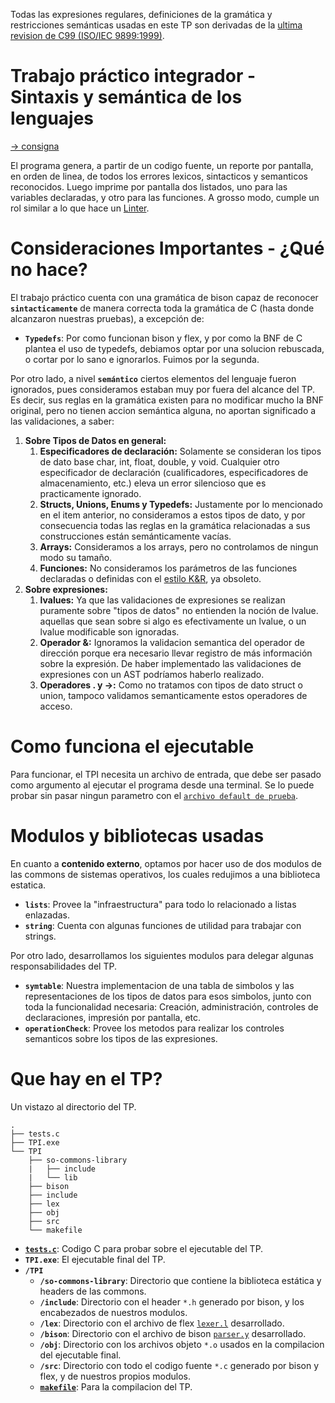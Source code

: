 Todas las expresiones regulares, definiciones de la gramática y restricciones semánticas usadas en este TP son derivadas de la [ultima revision de C99 (ISO/IEC 9899:1999)](http://www.open-std.org/JTC1/SC22/WG14/www/docs/n1256.pdf).

# Trabajo práctico integrador - Sintaxis y semántica de los lenguajes
[-> consigna](https://docs.google.com/document/d/1S_5rrKMlY7Z3wVOe5flJpni-puS334VU8gewQyIrzfk/edit)

El programa genera, a partir de un codigo fuente, un reporte por pantalla, en orden de linea, de todos los errores lexicos, sintacticos y semanticos reconocidos. Luego imprime por pantalla dos listados, uno para las variables declaradas, y otro para las funciones. A grosso modo, cumple un rol similar a lo que hace un [Linter](https://en.wikipedia.org/wiki/Lint_(software)).

# Consideraciones Importantes - ¿Qué no hace?
El trabajo práctico cuenta con una gramática de bison capaz de reconocer **`sintacticamente`** de manera correcta toda la gramática de C (hasta donde alcanzaron nuestras pruebas), a excepción de:
* **`Typedefs`**: Por como funcionan bison y flex, y por como la BNF de C plantea el uso de typedefs, debiamos optar por una solucion rebuscada, o cortar por lo sano e ignorarlos. Fuimos por la segunda.

Por otro lado, a nivel **`semántico`** ciertos elementos del lenguaje fueron ignorados, pues consideramos estaban muy por fuera del alcance del TP. Es decir, sus reglas en la gramática existen para no modificar mucho la BNF original, pero no tienen accion semántica alguna, no aportan significado a las validaciones, a saber:
1. **Sobre Tipos de Datos en general:**
    1. **Especificadores de declaración:** Solamente se consideran los tipos de dato base char, int, float, double, y void. Cualquier otro especificador de declaración (cualificadores, especificadores de almacenamiento, etc.) eleva un error silencioso que es practicamente ignorado.
    2. **Structs, Unions, Enums y Typedefs:** Justamente por lo mencionado en el item anterior, no consideramos a estos tipos de dato, y por consecuencia todas las reglas en la gramática relacionadas a sus construcciones están semánticamente vacías.
    3. **Arrays:** Consideramos a los arrays, pero no controlamos de ningun modo su tamaño.
    4. **Funciones:** No consideramos los parámetros de las funciones declaradas o definidas con el [estilo K&R](https://jameshfisher.com/2016/11/27/c-k-and-r/), ya obsoleto.
2. **Sobre expresiones:**
    1. **lvalues:** Ya que las validaciones de expresiones se realizan puramente sobre "tipos de datos" no entienden la noción de lvalue. aquellas que sean sobre si algo es efectivamente un lvalue, o un lvalue modificable son ignoradas.
    2. **Operador &:** Ignoramos la validacion semantica del operador de dirección porque era necesario llevar registro de más información sobre la expresión. De haber implementado las validaciones de expresiones con un AST podríamos haberlo realizado.
    3. **Operadores . y ->:** Como no tratamos con tipos de dato struct o union, tampoco validamos semanticamente estos operadores de acceso.

# Como funciona el ejecutable
Para funcionar, el TPI necesita un archivo de entrada, que debe ser pasado como argumento al ejecutar el programa desde una terminal.
Se lo puede probar sin pasar ningun parametro con el [`archivo default de prueba`](https://github.com/utn-frba-ssl/21-002-01/blob/main/05-integrador/tests.c).

# Modulos y bibliotecas usadas
En cuanto a **contenido externo**, optamos por hacer uso de dos modulos de las commons de sistemas operativos, los cuales redujimos a una biblioteca estatica.
* **`lists`**: Provee la "infraestructura" para todo lo relacionado a listas enlazadas.
* **`string`**: Cuenta con algunas funciones de utilidad para trabajar con strings.

Por otro lado, desarrollamos los siguientes modulos para delegar algunas responsabilidades del TP.
* **`symtable`**: Nuestra implementacion de una tabla de simbolos y las representaciones de los tipos de datos para esos simbolos, junto con toda la funcionalidad necesaria: Creación, administración, controles de declaraciones, impresión por pantalla, etc. 
* **`operationCheck`**: Provee los metodos para realizar los controles semanticos sobre los tipos de las expresiones. 

# Que hay en el TP?
Un vistazo al directorio del TP.
```
.
├── tests.c
├── TPI.exe
└── TPI
    ├── so-commons-library
    |   ├── include
    |   └── lib
    ├── bison
    ├── include
    ├── lex
    ├── obj
    ├── src
    └── makefile
```
* [**`tests.c`**](https://github.com/utn-frba-ssl/21-002-01/blob/main/05-integrador/tests.c): Codigo C para probar sobre el ejecutable del TP.
* **`TPI.exe`**: El ejecutable final del TP.
* **`/TPI`**
    * **`/so-commons-library`**: Directorio que contiene la biblioteca estática y headers de las commons.
    * **`/include`**: Directorio con el header `*.h` generado por bison, y los encabezados de nuestros modulos.
    * **`/lex`**: Directorio con el archivo de flex [`lexer.l`](https://github.com/utn-frba-ssl/21-002-01/blob/main/05-integrador/TPI/lex/lexer.l) desarrollado.
    * **`/bison`**: Directorio con el archivo de bison [`parser.y`](https://github.com/utn-frba-ssl/21-002-01/blob/main/05-integrador/TPI/bison/parser.y) desarrollado.
    * **`/obj`**: Directorio con los archivos objeto `*.o` usados en la compilacion del ejecutable final.
    * **`/src`**: Directorio con todo el codigo fuente `*.c` generado por bison y flex, y de nuestros propios modulos.
    * [**`makefile`**](https://github.com/utn-frba-ssl/21-002-01/blob/main/05-integrador/TPI/makefile): Para la compilacion del TP.